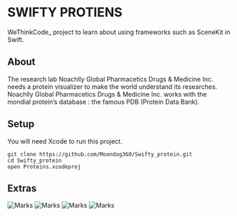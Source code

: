 # SWIFTY PROTIENS

WeThinkCode\_ project to learn about using frameworks such as SceneKit in Swift.

## About 

The research lab Noachlly Global Pharmacetics Drugs & Medicine Inc. needs a protein
visualizer to make the world understand its researches. Noachlly Global Pharmacetics Drugs
& Medicine Inc. works with the mondial protein’s database : the famous PDB (Protein Data
Bank).

## Setup

You will need Xcode to run this project.
```
git clone https://github.com/Moondog360/Swifty_protein.git
cd Swifty_protein
open Proteins.xcodeproj
```

## Extras

![Marks](https://img.shields.io/badge/marks-114%25-brightgreen.svg)
![Marks](https://img.shields.io/badge/progress-completed-green.svg)
![Marks](https://img.shields.io/badge/language-swift%204-blue.svg)
![Marks](https://img.shields.io/badge/xcode-9.4.1-orange.svg)
